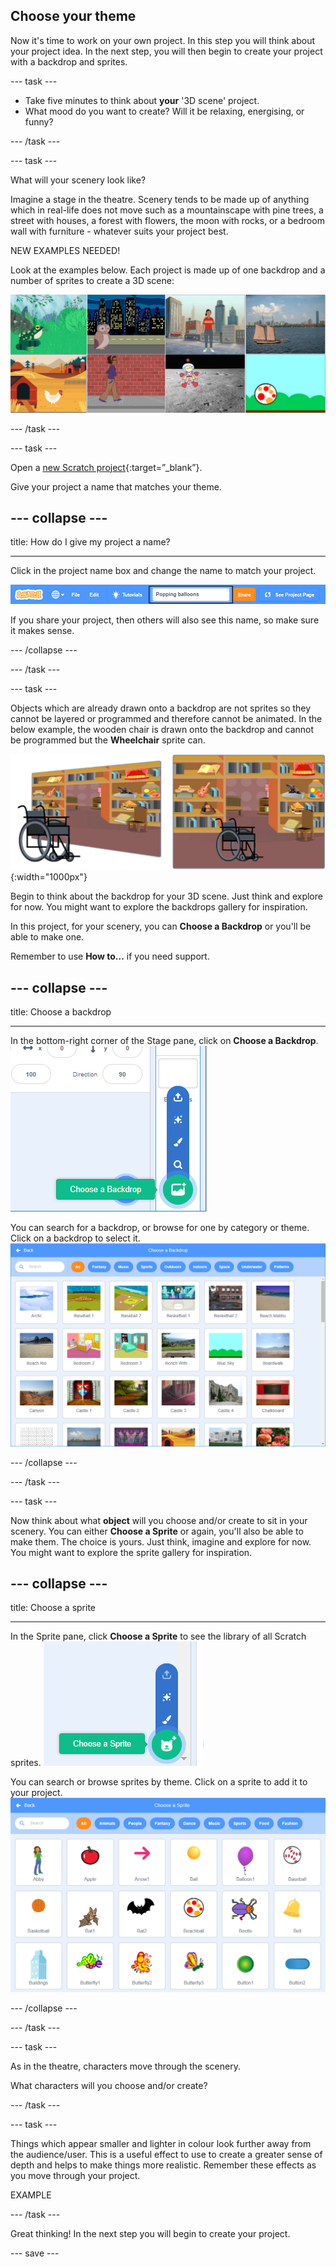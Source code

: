 ## Choose your theme

Now it's time to work on your own project. In this step you will think about your project idea. In the next step, you will then begin to create your project with a backdrop and sprites.

--- task ---

+ Take five minutes to think about **your** '3D scene' project. 
+ What mood do you want to create? Will it be relaxing, energising, or funny?

--- /task ---

--- task ---

What will your scenery look like? 

Imagine a stage in the theatre. Scenery tends to be made up of anything which in real-life does not move such as a mountainscape with pine trees, a street with houses, a forest with flowers, the moon with rocks, or a bedroom wall with furniture - whatever suits your project best. 

NEW EXAMPLES NEEDED!

Look at the examples below. Each  project is made up of one backdrop and a number of sprites to create a 3D scene:

![Image with sprites and backdrops](images/sprite-backdrop.png)

--- /task ---

--- task ---

Open a [new Scratch project](https://scratch.mit.edu/projects/editor){:target=”_blank”}.

Give your project a name that matches your theme. 

--- collapse ---
---

title: How do I give my project a name?

---

Click in the project name box and change the name to match your project. 

![Project name highlighted](images/change-project-name.png)

If you share your project, then others will also see this name, so make sure it makes sense. 

--- /collapse --- 

--- /task ---

--- task ---

Objects which are already drawn onto a backdrop are not sprites so they cannot be layered or programmed and therefore cannot be animated. In the below example, the wooden chair is drawn onto the backdrop and cannot be programmed but the **Wheelchair** sprite can.

![Backdrop with furniture and chairs](images/challenge2-backdrop-bedroom.png){:width="1000px"}

Begin to think about the backdrop for your 3D scene. Just think and explore for now. You might want to explore the backdrops gallery for inspiration.

In this project, for your scenery, you can **Choose a Backdrop** or you'll be able to make one. 

Remember to use **How to…** if you need support.

--- collapse ---
---

title: Choose a backdrop

---

In the bottom-right corner of the Stage pane, click on **Choose a Backdrop**.
![Image of Choose a Backdrop](images/stage-choose.png)

You can search for a backdrop, or browse for one by category or theme. Click on a backdrop to select it.
![Image of Backdrop Library](images/backdrop.png)

--- /collapse ---

--- /task ---

--- task ---

Now think about what **object** will you choose and/or create to sit in your scenery. You can either **Choose a Sprite** or again, you'll also be able to make them. The choice is yours. Just think, imagine and explore for now. You might want to explore the sprite gallery for inspiration.

--- collapse ---
---

title: Choose a sprite

---

In the Sprite pane, click **Choose a Sprite** to see the library of all Scratch sprites.
![Image Sprite Library](images/sprite-library.png)

You can search or browse sprites by theme. Click on a sprite to add it to your project.
![Image Sprite Library - choose](images/sprite-choose.png)

--- /collapse ---

--- /task ---

--- task ---

As in the theatre, characters move through the scenery.  

What characters will you choose and/or create?

--- /task ---

--- task ---

Things which appear smaller and lighter in colour look further away from the audience/user. This is a useful effect to use to create a greater sense of depth and helps to make things more realistic. Remember these effects as you move through your project.

EXAMPLE

--- /task ---

Great thinking! In the next step you will begin to create your project. 

--- save ---


